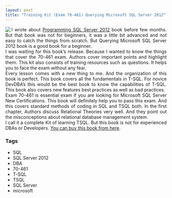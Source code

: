 ```yaml
---
layout: post
title: "Training Kit (Exam 70-461) Querying Microsoft SQL Server 2012"
---
```


<div dir="ltr" style="text-align: left;" trbidi="on"><div align="justify"><img align="left" src="https://akamaicovers.oreilly.com/images/9780735666054/s.gif" style="display: inline; float: left;">I wrote about <a href="http://www.dedunu.info/2012/10/programming-microsoft-sql-server-2012.html" target="_blank">Programming SQL Server 2012</a> book before few months. But that book was not for beginners, it was a little bit advanced and not easy to catch the things from scratch. But Querying Microsoft SQL Server 2012 book is a good book for a beginner. </div><div align="justify">I was waiting for this book’s release. Because I wanted to know the things that cover the 70-461 exam. Authors cover important points and highlight them. This kit also consists of training resources such as questions. It helps you to face the exam without any fear.</div><div align="justify">Every lesson comes with a new thing to me. And the organization of this book is perfect. This book covers all the fundamentals in T-SQL. For novice DevDBA’s this would be the best book to know the capabilities of T-SQL. This book also covers new features best practices as well as bad practices. </div><div align="justify">Exam 70-461 is essential exam if you are looking for Microsoft SQL Server New Certifications. This book will definitely help you to pass this exam. And this covers standard methods of coding in SQL and TSQL both. In the first chapter, Authors discuss Relational Theories very well. And they point out the misconceptions about relational database management system. </div><div align="justify">I call it a complete Kit of learning TSQL. But this book is not for experienced DBAs or Developers. <a href="http://shop.oreilly.com/product/0790145345059.do" target="_blank">You can buy this book from here</a>. </div></div>

### Tags

- SQL
- SQL Server 2012
- DBA
- 70-461
- T-SQL
- TSQL
- SQL Server
- microsoft
